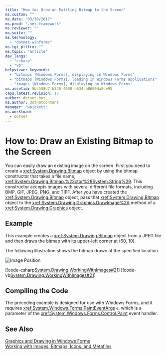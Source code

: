 ```yaml
---
title: "How to: Draw an Existing Bitmap to the Screen"
ms.custom: ""
ms.date: "03/30/2017"
ms.prod: ".net-framework"
ms.reviewer: ""
ms.suite: ""
ms.technology: 
  - "dotnet-winforms"
ms.tgt_pltfrm: ""
ms.topic: "article"
dev_langs: 
  - "csharp"
  - "vb"
helpviewer_keywords: 
  - "bitmaps [Windows Forms], displaying in Windows Forms"
  - "bitmaps [Windows Forms], loading in Windows Forms applications"
  - "images [Windows Forms], displaying on Windows Forms"
ms.assetid: 5bc558d7-b326-4050-a834-b8600da0de95
caps.latest.revision: 17
author: dotnet-bot
ms.author: dotnetcontent
manager: "wpickett"
ms.workload: 
  - dotnet
---
```

# How to: Draw an Existing Bitmap to the Screen
You can easily draw an existing image on the screen. First you need to create a <xref:System.Drawing.Bitmap> object by using the bitmap constructor that takes a file name, <xref:System.Drawing.Bitmap.%23ctor%28System.String%29>. This constructor accepts images with several different file formats, including BMP, GIF, JPEG, PNG, and TIFF. After you have created the <xref:System.Drawing.Bitmap> object, pass that <xref:System.Drawing.Bitmap> object to the <xref:System.Drawing.Graphics.DrawImage%2A> method of a <xref:System.Drawing.Graphics> object.  
  
## Example  
 This example creates a <xref:System.Drawing.Bitmap> object from a JPEG file and then draws the bitmap with its upper-left corner at (60, 10).  
  
 The following illustration shows the bitmap drawn at the specified location.  
  
 ![Image Position](../../../../docs/framework/winforms/advanced/media/csimageposition1.png "csimageposition1")  
  
 [!code-csharp[System.Drawing.WorkingWithImages#21](../../../../samples/snippets/csharp/VS_Snippets_Winforms/System.Drawing.WorkingWithImages/CS/Class1.cs#21)]
 [!code-vb[System.Drawing.WorkingWithImages#21](../../../../samples/snippets/visualbasic/VS_Snippets_Winforms/System.Drawing.WorkingWithImages/VB/Class1.vb#21)]  
  
## Compiling the Code  
 The preceding example is designed for use with Windows Forms, and it requires <xref:System.Windows.Forms.PaintEventArgs> `e`, which is a parameter of the <xref:System.Windows.Forms.Control.Paint> event handler.  
  
## See Also  
 [Graphics and Drawing in Windows Forms](../../../../docs/framework/winforms/advanced/graphics-and-drawing-in-windows-forms.md)  
 [Working with Images, Bitmaps, Icons, and Metafiles](../../../../docs/framework/winforms/advanced/working-with-images-bitmaps-icons-and-metafiles.md)
